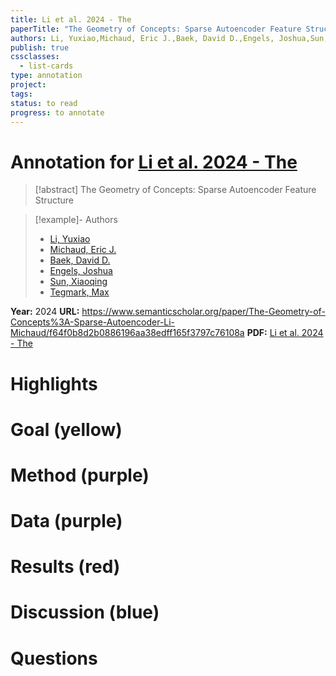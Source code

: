 ```yaml
---
title: Li et al. 2024 - The
paperTitle: "The Geometry of Concepts: Sparse Autoencoder Feature Structure"
authors: Li, Yuxiao,Michaud, Eric J.,Baek, David D.,Engels, Joshua,Sun, Xiaoqing,Tegmark, Max
publish: true
cssclasses:
  - list-cards
type: annotation
project:
tags:
status: to read
progress: to annotate
---
```

# Annotation for [Li et al. 2024 - The](Papers/References/Li%20et%20al.%202024%20-%20The)

> [!abstract] The Geometry of Concepts: Sparse Autoencoder Feature Structure

> [!example]- Authors
> - [Li, Yuxiao](Li%2C%20Yuxiao)
> - [Michaud, Eric J.](Michaud%2C%20Eric%20J.)
> - [Baek, David D.](Baek%2C%20David%20D.)
> - [Engels, Joshua](Engels%2C%20Joshua)
> - [Sun, Xiaoqing](Sun%2C%20Xiaoqing)
> - [Tegmark, Max](Tegmark%2C%20Max)

**Year:** 2024
**URL:** https://www.semanticscholar.org/paper/The-Geometry-of-Concepts%3A-Sparse-Autoencoder-Li-Michaud/f64f0b8d2b0886196aa38edff165f3797c76108a
**PDF:** [Li et al. 2024 - The](Papers/PDFs/Li%20et%20al.%202024%20-%20The%20Geometry%20of%20Concepts%20Sparse%20Autoencoder%20Feature%20Structure.pdf)

# Highlights


# Goal (yellow)


# Method (purple)


# Data (purple)


# Results (red)


# Discussion (blue)


# Questions

